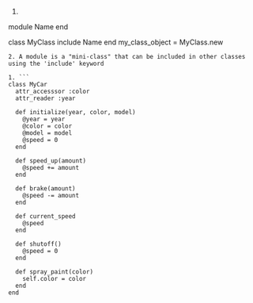 1. ```

module Name
end

class MyClass
  include Name
end
my_class_object = MyClass.new
```
2. A module is a "mini-class" that can be included in other classes using the 'include' keyword

1. ```
class MyCar
  attr_accesssor :color
  attr_reader :year

  def initialize(year, color, model)
    @year = year
    @color = color
    @model = model
    @speed = 0
  end

  def speed_up(amount)
    @speed += amount
  end

  def brake(amount)
    @speed -= amount
  end

  def current_speed
    @speed
  end

  def shutoff()
    @speed = 0
  end

  def spray_paint(color)
    self.color = color
  end
end
